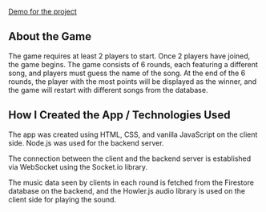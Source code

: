 <a href="http://guessthesong.ata243y.com/">Demo for the project</a>

<h2>About the Game</h2>
The game requires at least 2 players to start. Once 2 players have joined, the game begins. The game consists of 6 rounds, each featuring a different song, and players must guess the name of the song. At the end of the 6 rounds, the player with the most points will be displayed as the winner, and the game will restart with different songs from the database.

<h2>How I Created the App / Technologies Used</h2>

The app was created using HTML, CSS, and vanilla JavaScript on the client side. Node.js was used for the backend server.

The connection between the client and the backend server is established via WebSocket using the Socket.io library.

The music data seen by clients in each round is fetched from the Firestore database on the backend, and the Howler.js audio library is used on the client side for playing the sound.
